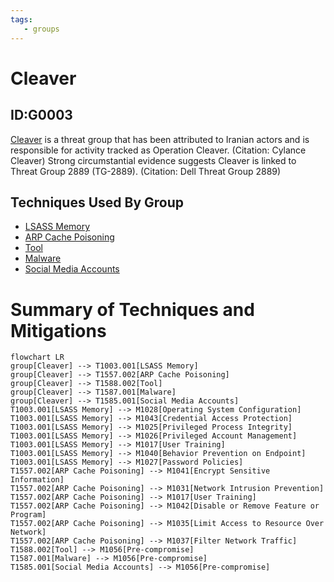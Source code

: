 ```yaml
---
tags:
   - groups
---
```

# Cleaver
## ID:G0003
[Cleaver](groups/G0003) is a threat group that has been attributed to Iranian actors and is responsible for activity tracked as Operation Cleaver. (Citation: Cylance Cleaver) Strong circumstantial evidence suggests Cleaver is linked to Threat Group 2889 (TG-2889). (Citation: Dell Threat Group 2889)
## Techniques Used By Group
* [LSASS Memory](techniques/T1003/001)
* [ARP Cache Poisoning](techniques/T1557/002)
* [Tool](techniques/T1588/002)
* [Malware](techniques/T1587/001)
* [Social Media Accounts](techniques/T1585/001)

# Summary of Techniques and Mitigations
```mermaid
flowchart LR
group[Cleaver] --> T1003.001[LSASS Memory]
group[Cleaver] --> T1557.002[ARP Cache Poisoning]
group[Cleaver] --> T1588.002[Tool]
group[Cleaver] --> T1587.001[Malware]
group[Cleaver] --> T1585.001[Social Media Accounts]
T1003.001[LSASS Memory] --> M1028[Operating System Configuration]
T1003.001[LSASS Memory] --> M1043[Credential Access Protection]
T1003.001[LSASS Memory] --> M1025[Privileged Process Integrity]
T1003.001[LSASS Memory] --> M1026[Privileged Account Management]
T1003.001[LSASS Memory] --> M1017[User Training]
T1003.001[LSASS Memory] --> M1040[Behavior Prevention on Endpoint]
T1003.001[LSASS Memory] --> M1027[Password Policies]
T1557.002[ARP Cache Poisoning] --> M1041[Encrypt Sensitive Information]
T1557.002[ARP Cache Poisoning] --> M1031[Network Intrusion Prevention]
T1557.002[ARP Cache Poisoning] --> M1017[User Training]
T1557.002[ARP Cache Poisoning] --> M1042[Disable or Remove Feature or Program]
T1557.002[ARP Cache Poisoning] --> M1035[Limit Access to Resource Over Network]
T1557.002[ARP Cache Poisoning] --> M1037[Filter Network Traffic]
T1588.002[Tool] --> M1056[Pre-compromise]
T1587.001[Malware] --> M1056[Pre-compromise]
T1585.001[Social Media Accounts] --> M1056[Pre-compromise]
```